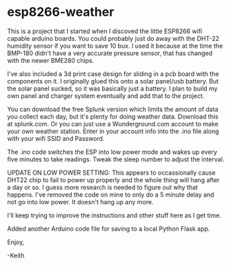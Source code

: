 # esp8266-weather

This is a project that I started when I discoved the little ESP8266 wifi capable arduino boards.  You could probably just do away with the DHT-22 humidity sensor if you want to save 10 bux.  I used it because at the time the BMP-180 didn't have a very accurate pressure sensor, that has changed with the newer BME280 chips. 

I've also included a 3d print case design for sliding in a pcb board with the components on it.  I originally glued this onto a solar panel/usb battery.  But the solar panel sucked, so it was basically just a battery. I plan to build my own panel and charger system eventually and add that to the project.

You can download the free Splunk version which limits the amount of data you collect each day, but it's plenty for doing weather data. Download this at splunk.com.  Or you can just use a Wunderground.com account to make your own weather station.  Enter in your account info into the .ino file along with your wifi SSID and Password.

The .ino code switches the ESP into low power mode and wakes up every five minutes to take readings.  Tweak the sleep number to adjust the interval.

UPDATE ON LOW POWER SETTING:  This appears to occassionally cause DHT22 chip to fail to power up properly and the whole thing will hang after a day or so.  I guess more research is needed to figure out why that happens.  I've removed the code on mine to only do a 5 minute delay and not go into low power.  It doesn't hang up any more.

I'll keep trying to improve the instructions and other stuff here as I get time.

Added another Arduino code file for saving to a local Python Flask app.

Enjoy,

-Keith
